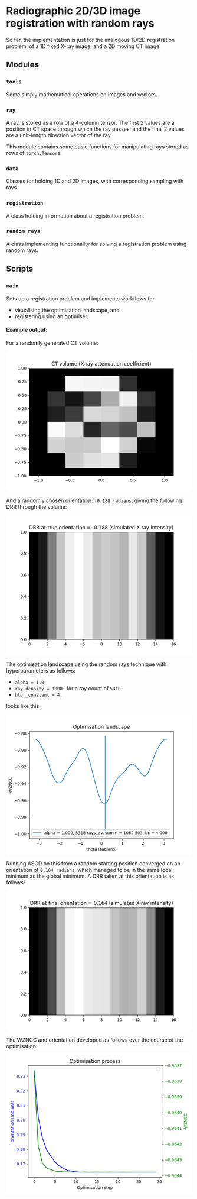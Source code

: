 # Radiographic 2D/3D image registration with random rays

So far, the implementation is just for the analogous 1D/2D registration problem, of a 1D fixed X-ray image, and a 2D
moving CT image.

## Modules

### `tools`

Some simply mathematical operations on images and vectors.


### `ray`

A ray is stored as a row of a 4-column tensor. The first 2 values are a position in CT space through which the ray
passes, and the final 2 values are a unit-length direction vector of the ray.

This module contains some basic functions for manipulating rays stored as rows of `torch.Tensor`s.


### `data`

Classes for holding 1D and 2D images, with corresponding sampling with rays.


### `registration`

A class holding information about a registration problem.


### `random_rays`

A class implementing functionality for solving a registration problem using random rays.


## Scripts

### `main`

Sets up a registration problem and implements workflows for
- visualising the optimisation landscape, and
- registering using an optimiser.

#### Example output:

For a randomly generated CT volume:

![ct.png](plots/ct.png)

And a randomly chosen orientation: `-0.188 radians`, giving the following DRR through the volume:

![drr_true.png](plots/drr_true.png)

The optimisation landscape using the random rays technique with hyperparameters as follows:
- `alpha = 1.0`
- `ray_density = 1000.` for a ray count of `5318`
- `blur_constant = 4.`

looks like this:

![landscape.png](plots/landscape.png)

Running ASGD on this from a random starting position converged on an orientation of `0.164 radians`, which managed to be
in the same local minimum as the global minimum. A DRR taken at this orientation is as follows:

![drr_final.png](plots/drr_final.png)

The WZNCC and orientation developed as follows over the course of the optimisation:

![optimisation.png](plots/optimisation.png)